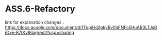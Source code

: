 # ASS.6-Refactory

link for explanation changes : https://docs.google.com/document/d/1TppjHd2gkyBv0bFNFcEHuAB3LTJsBjOxe-B7IXv86ag/edit?usp=sharing


